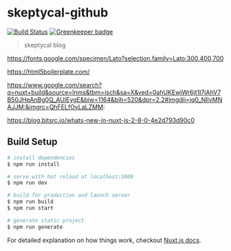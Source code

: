 # skeptycal-github

[![Build Status](https://travis-ci.com/skeptycal/skeptycal.github.io.svg?branch=master)](https://travis-ci.com/skeptycal/skeptycal.github.io) [![Greenkeeper badge](https://badges.greenkeeper.io/skeptycal/skeptycal-github.svg)](https://greenkeeper.io/)

> skeptycal blog

https://fonts.google.com/specimen/Lato?selection.family=Lato:300,400,700

https://html5boilerplate.com/

https://www.google.com/search?q=nuxt+build&source=lnms&tbm=isch&sa=X&ved=0ahUKEwjWr6jt1I7jAhV7B50JHeAnBg0Q_AUIEygE&biw=1164&bih=520&dpr=2.2#imgdii=jq0_NIlvMNAJJM:&imgrc=QhFELfOvLaLZMM:

https://blog.bitsrc.io/whats-new-in-nuxt-js-2-8-0-4e2d793d90c0

## Build Setup

```bash
# install dependencies
$ npm run install

# serve with hot reload at localhost:3000
$ npm run dev

# build for production and launch server
$ npm run build
$ npm run start

# generate static project
$ npm run generate
```

For detailed explanation on how things work, checkout [Nuxt.js docs](https://nuxtjs.org).
